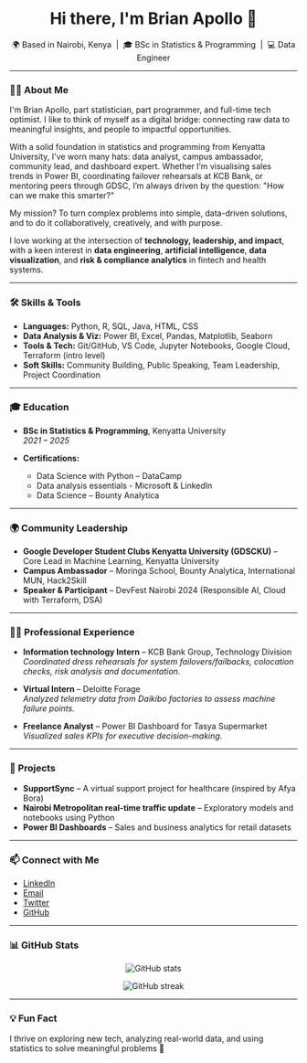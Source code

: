<h1 align="center">Hi there, I'm Brian Apollo 👋</h1>
<p align="center">
  🌍 Based in Nairobi, Kenya &nbsp;|&nbsp; 🎓 BSc in Statistics & Programming &nbsp;|&nbsp; 💻 Data Engineer
</p>

---

### 👨‍💻 About Me

I'm Brian Apollo, part statistician, part programmer, and full-time tech optimist. I like to think of myself as a digital bridge: connecting raw data to meaningful insights, and people to impactful opportunities.

With a solid foundation in statistics and programming from Kenyatta University, I've worn many hats: data analyst, campus ambassador, community lead, and dashboard expert. Whether I’m visualising sales trends in Power BI, coordinating failover rehearsals at KCB Bank, or mentoring peers through GDSC, I’m always driven by the question: "How can we make this smarter?"

My mission? To turn complex problems into simple, data-driven solutions, and to do it collaboratively, creatively, and with purpose.

I love working at the intersection of **technology, leadership, and impact**, with a keen interest in **data engineering**, **artificial intelligence**, **data visualization**, and **risk & compliance analytics** in fintech and health systems.

---

### 🛠️ Skills & Tools

- **Languages:** Python, R, SQL, Java, HTML, CSS
- **Data Analysis & Viz:** Power BI, Excel, Pandas, Matplotlib, Seaborn
- **Tools & Tech:** Git/GitHub, VS Code, Jupyter Notebooks, Google Cloud, Terraform (intro level)
- **Soft Skills:** Community Building, Public Speaking, Team Leadership, Project Coordination

---

### 🎓 Education

- **BSc in Statistics & Programming**, Kenyatta University  
  *2021 – 2025*

- **Certifications:**
  - Data Science with Python – DataCamp
  - Data analysis essentials - Microsoft & LinkedIn
  - Data Science – Bounty Analytica

---

### 🌍 Community Leadership

- **Google Developer Student Clubs Kenyatta University (GDSCKU)** – Core Lead in Machine Learning, Kenyatta University
- **Campus Ambassador** – Moringa School, Bounty Analytica, International MUN, Hack2Skill
- **Speaker & Participant** – DevFest Nairobi 2024 (Responsible AI, Cloud with Terraform, DSA)

---

### 🧑‍💼 Professional Experience

- **Information technology Intern** – KCB Bank Group, Technology Division  
  *Coordinated dress rehearsals for system failovers/failbacks, colocation checks, risk analysis and  documentation.*

- **Virtual Intern** – Deloitte Forage  
  *Analyzed telemetry data from Daikibo factories to assess machine failure points.*

- **Freelance Analyst** – Power BI Dashboard for Tasya Supermarket  
  *Visualized sales KPIs for executive decision-making.*

---

### 🚀 Projects

- **SupportSync** – A virtual support project for healthcare (inspired by Afya Bora)
- **Nairobi Metropolitan real-time traffic update** – Exploratory models and notebooks using Python
- **Power BI Dashboards** – Sales and business analytics for retail datasets

---

### 📫 Connect with Me

- [LinkedIn](https://www.linkedin.com/in/brian-apollo-6054441b5/)  
- [Email](brianapollo@gmail.com)  
- [Twitter](https://twitter.com/brian_apollo6)   
- [GitHub](https://github.com/Britapollo)

---

### 📊 GitHub Stats

<p align="center">
  <img src="https://github-readme-stats.vercel.app/api?username=your-username&show_icons=true&theme=tokyonight" alt="GitHub stats" />
</p>

<p align="center">
  <img src="https://github-readme-streak-stats.herokuapp.com/?user=your-username&theme=tokyonight" alt="GitHub streak" />
</p>

---

### 💡 Fun Fact

I thrive on exploring new tech, analyzing real-world data, and using statistics to solve meaningful problems 🚀
